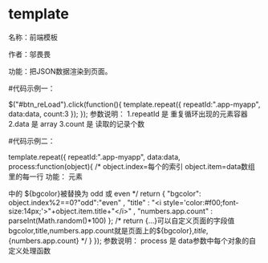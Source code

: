 # template
名称：前端模板

作者：邬畏畏

功能：把JSON数据渲染到页面。

#代码示例一：

$("#btn_reLoad").click(function(){
    template.repeat({
        repeatId:".app-myapp",
        data:data,
        count:3
    });
});
参数说明：
1.repeatId 是 重复循环出现的元素容器
2.data 是 array
3.count 是 读取的记录个数

#代码示例二：

template.repeat({
	repeatId:".app-myapp",
	data:data,
	process:function(object){
		/*
		object.index=每个的索引
		object.item=data数组里的每一行
		功能： 元素 <div class="app-myapp fl ${bgcolor}"> 中的 ${bgcolor}被替换为 odd 或 even
		*/
		return  {
                    "bgcolor": object.index%2==0?"odd":"even" ,
                    "title"  : "<i style='color:#f00;font-size:14px;'>"+object.item.title+"</i>" ,
                    "numbers.app.count" : parseInt(Math.random()*100)
            };
		/*
        return {...}可以自定义页面的字段值
        bgcolor,title,numbers.app.count就是页面上的${bgcolor},${title},${numbers.app.count}
    */
	}
});
参数说明：
process 是 data参数中每个对象的自定义处理函数

